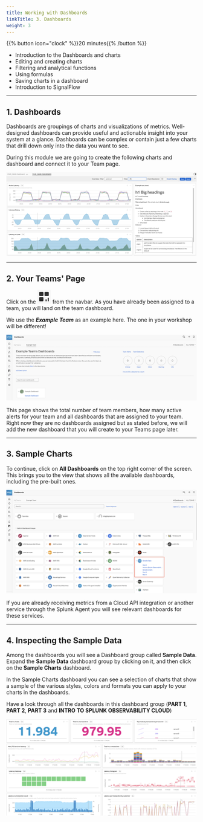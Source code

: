 ```yaml
---
title: Working with Dashboards
linkTitle: 3. Dashboards
weight: 3
---
```


{{% button icon="clock" %}}20 minutes{{% /button %}}

* Introduction to the Dashboards and charts
* Editing and creating charts
* Filtering and analytical functions
* Using formulas
* Saving charts in a dashboard
* Introduction to SignalFlow

---

## 1. Dashboards

Dashboards are groupings of charts and visualizations of metrics. Well-designed dashboards can provide useful and actionable insight into your system at a glance. Dashboards can be complex or contain just a few charts that drill down only into the data you want to see.

During this module we are going to create the following charts and dashboard and connect it to your Team page.

![Example Dashboard](../images/example-dashboard.png)

---

## 2. Your Teams' Page

Click on the ![dashboards button](../images/dashboards.png) from the navbar. As you have already been assigned to a team, you will land on the team dashboard.

We use the ***Example Team*** as an example here. The one in your workshop will be different!

![Team Dashboard1](../images/team-dashboard.png)

This page shows the total number of team members, how many active alerts for your team and all dashboards that are assigned to your team. Right now they are no dashboards assigned but as stated before, we will add the new dashboard that you will create to your Teams page later.

---

## 3. Sample Charts

To continue, click on **All Dashboards** on the top right corner of the screen.
This brings you to the view that shows all the available dashboards, including the pre-built ones.

![Sample Data](../images/sample-data.png)

If you are already receiving metrics from a Cloud API integration or another service through the Splunk Agent you will see relevant dashboards for these services.

---

## 4. Inspecting the Sample Data

Among the dashboards you will see a Dashboard group called **Sample Data**. Expand the **Sample Data** dashboard group by clicking on it, and then click on the **Sample Charts** dashboard.

In the Sample Charts dashboard you can see a selection of charts that show a sample of the various styles, colors and formats you can apply to your charts in the dashboards.

Have a look through all the dashboards in this dashboard group (**PART 1**, **PART 2**, **PART 3** and **INTRO TO SPLUNK OBSERVABILITY CLOUD**)

![Sample Charts](../images/sample-charts.png)

